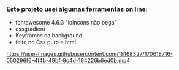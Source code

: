 ### Este projeto usei algumas ferramentas on line:
* fontawesome 4.6.3 "ioincons não pega"
* cssgradient
* Keyframes na background
* feito no Css puro e html

https://user-images.githubusercontent.com/18168327/170618716-050296f6-4f4b-49bf-9c4d-194226b6ed0b.mp4


